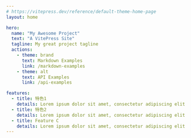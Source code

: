 ```yaml
---
# https://vitepress.dev/reference/default-theme-home-page
layout: home

hero:
  name: "My Awesome Project"
  text: "A VitePress Site"
  tagline: My great project tagline
  actions:
    - theme: brand
      text: Markdown Examples
      link: /markdown-examples
    - theme: alt
      text: API Examples
      link: /api-examples

features:
  - title: 特色1
    details: Lorem ipsum dolor sit amet, consectetur adipiscing elit
  - title: 特色2
    details: Lorem ipsum dolor sit amet, consectetur adipiscing elit
  - title: Feature C
    details: Lorem ipsum dolor sit amet, consectetur adipiscing elit
---
```


